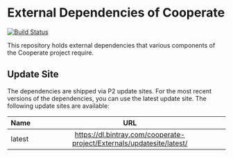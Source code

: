 # External Dependencies of Cooperate

[![Build Status](https://img.shields.io/travis/Cooperate-Project/Externals.svg)](https://travis-ci.org/Cooperate-Project/Externals)

This repository holds external dependencies that various components of the Cooperate project require.

## Update Site

The dependencies are shipped via P2 update sites. For the most recent versions of the dependencies, you can use the latest update site. The following update sites are available:

| Name        | URL           |
| ----------- |:-------------:|
| latest      | https://dl.bintray.com/cooperate-project/Externals/updatesite/latest/ |
